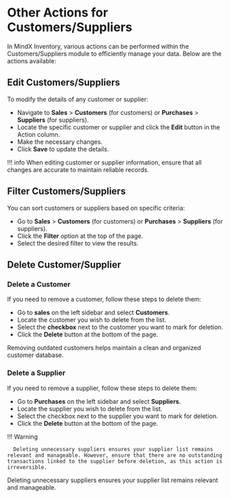 # **Other Actions for Customers/Suppliers**

In MindX Inventory, various actions can be performed within the Customers/Suppliers module to efficiently manage your data. Below are the actions available:

## **Edit Customers/Suppliers**

To modify the details of any customer or supplier:

- Navigate to **Sales** > **Customers** (for customers) or **Purchases** > **Suppliers** (for suppliers).
- Locate the specific customer or supplier and click the **Edit** button in the Action column.
- Make the necessary changes.
- Click **Save** to update the details.

!!! info
When editing customer or supplier information, ensure that all changes are accurate to maintain reliable records.

## **Filter Customers/Suppliers**

You can sort customers or suppliers based on specific criteria:

- Go to **Sales** > **Customers** (for customers) or **Purchases** > **Suppliers** (for suppliers).
- Click the **Filter** option at the top of the page.
- Select the desired filter to view the results.

## **Delete Customer/Supplier**

### **Delete a Customer**

If you need to remove a customer, follow these steps to delete them:

- Go to **sales** on the left sidebar and select **Customers**.
- Locate the customer you wish to delete from the list.
- Select the **checkbox** next to the customer you want to mark for deletion.
- Click the **Delete** button at the bottom of the page.

Removing outdated customers helps maintain a clean and organized customer database.

### **Delete a Supplier**

If you need to remove a supplier, follow these steps to delete them:

- Go to **Purchases** on the left sidebar and select **Suppliers**.
- Locate the supplier you wish to delete from the list.
- Select the checkbox next to the supplier you want to mark for deletion.
- Click the **Delete** button at the bottom of the page.

!!! Warning

      Deleting unnecessary suppliers ensures your supplier list remains relevant and manageable. However, ensure that there are no outstanding transactions linked to the supplier before deletion, as this action is irreversible.

Deleting unnecessary suppliers ensures your supplier list remains relevant and manageable.
